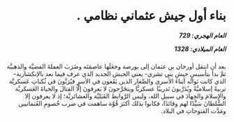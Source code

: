 <h1 dir="rtl">بناء أول جيش عثماني نظامي .</h1>

<h5 dir="rtl">العام الهجري:  729

العام الميلادي: 1328

</h5>

<p dir="rtl">بعد أن انتقل أورخان بن عثمان إلى بورصة وجعَلَها عاصمَتَه وضَرَبَ العملةَ الفضيَّة والذهبيَّة ثمَّ بدأ بتأسيسِ جيشِ يني تشري- يعني الجيش الجديد الذي عرف فيما بعد بالإنكشارية- الذي كانت نَواتُه أبناءَ الأَسرى والصِّغار الذين يَقَعون في الأسرِ فيُرَبَّونَ في ثُكناتِ عَسكريَّة تربيةً إسلاميَّةً ويُدَرَّبونَ تَدريبًا عسكريًّا ويتخَرَّجونَ لا يَعرِفونَ إلَّا القتالَ والحياةَ العَسكريَّة والإسلامَ والجِهادَ في سبيلِ الله، وليس الرَّوابط القَبَليَّة والعشائريَّة؛ إذ لا يعرفون إلا السُّلطانَ سَيِّدًا لهم وقائدًا، فكانوا بذلك أكبَرَ قُوَّة ساهمت في ضرب خُصومِ العُثمانيين ومَدَّت الفتوحاتِ في البلاد.</p></br>
